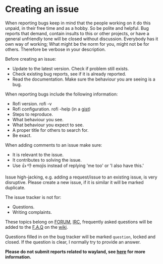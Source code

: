 # Creating an issue

When reporting bugs keep in mind that the people working on it do this unpaid,
in their free time and as a hobby. So be polite and helpful. Bug reports that
demand, contain insults to this or other projects, or have a general unfriendly
tone will be closed without discussion. Everybody has it own way of working;
What might be the norm for you, might not be for others. Therefore be verbose in
your description.

Before creating an issue:

* Update to the latest version. Check if problem still exists.
* Check existing bug reports, see if it is already reported.
* Read the documentation. Make sure the behaviour you are seeing is a bug.

When reporting bugs include the following information:

* Rofi version. rofi -v
* Rofi configuration. rofi -help (in a [gist](https://gist.github.com/))
* Steps to reproduce.
* What behaviour you see.
* What behaviour you expect to see.
* A proper title for others to search for.
* Be exact.

When adding comments to an issue make sure:

* It is relevant to the issue.
* It contributes to solving the issue.
* Use :+1: :-1: emojis instead of replying 'me too' or 'I also have this.'


Issue high-jacking, e.g. adding a request/issue to an existing issue, is very
disruptive.
Please create a new issue, if it is similar it will be marked duplicate.

The issue tracker is not for:

* Questions. 
* Writing complaints.

These topics belong on [FORUM](https://reddit.com/r/qtools//),
[IRC](https://webchat.freenode.net/?channels=#rofi), frequently asked questions
will be added to the [F.A.Q](https://github.com/DaveDavenport/rofi/wiki#faq) on
the [wiki](https://github.com/DaveDavenport/rofi/wiki).

Questions filled in on the bug tracker will be marked `question`, locked and
closed. If the question is clear, I normally try to provide an answer.

**Please do not submit reports related to wayland, see
[here](https://github.com/DaveDavenport/rofi/wiki/Wayland) for more
information.**
